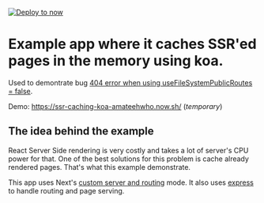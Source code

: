 [![Deploy to now](https://deploy.now.sh/static/button.svg)](https://deploy.now.sh/?repo=https://github.com/millette/ssr-caching-koa)

# Example app where it caches SSR'ed pages in the memory using koa.

Used to demontrate bug [404 error when using useFileSystemPublicRoutes = false](https://github.com/zeit/next.js/issues/2682).

Demo: <https://ssr-caching-koa-amateehwho.now.sh/> (*temporary*)

## The idea behind the example

React Server Side rendering is very costly and takes a lot of server's CPU power for that. One of the best solutions for this problem is cache already rendered pages.
That's what this example demonstrate.

This app uses Next's [custom server and routing](https://github.com/zeit/next.js#custom-server-and-routing) mode. It also uses [express](https://expressjs.com/) to handle routing and page serving.
